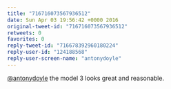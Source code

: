 ```yaml
---
title: "716716073567936512"
date: Sun Apr 03 19:56:42 +0000 2016
original-tweet-id: "716716073567936512"
retweets: 0
favorites: 0
reply-tweet-id: "716678392960180224"
reply-user-id: "124188568"
reply-user-screen-name: "antonydoyle"
---
```

<a href="https://twitter.com/antonydoyle">@antonydoyle</a> the model 3 looks great and reasonable.
